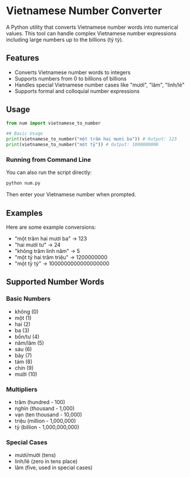 # Vietnamese Number Converter

A Python utility that converts Vietnamese number words into numerical values. This tool can handle complex Vietnamese number expressions including large numbers up to the billions (tỷ tỷ).

## Features

- Converts Vietnamese number words to integers
- Supports numbers from 0 to billions of billions
- Handles special Vietnamese number cases like "mươi", "lăm", "linh/lẻ"
- Supports formal and colloquial number expressions

## Usage
```python
from num import vietnamese_to_number

## Basic Usage
print(vietnamese_to_number("một trăm hai mươi ba")) # Output: 123
print(vietnamese_to_number("một tỷ")) # Output: 1000000000
```

### Running from Command Line

You can also run the script directly:
```bash
python num.py 
```


Then enter your Vietnamese number when prompted.

## Examples

Here are some example conversions:

- "một trăm hai mươi ba" → 123
- "hai mươi tư" → 24
- "không trăm linh năm" → 5
- "một tỷ hai trăm triệu" → 1200000000
- "một tỷ tỷ" → 1000000000000000000

## Supported Number Words

### Basic Numbers
- không (0)
- một (1)
- hai (2)
- ba (3)
- bốn/tư (4)
- năm/lăm (5)
- sáu (6)
- bảy (7)
- tám (8)
- chín (9)
- mười (10)

### Multipliers
- trăm (hundred - 100)
- nghìn (thousand - 1,000)
- vạn (ten thousand - 10,000)
- triệu (million - 1,000,000)
- tỷ (billion - 1,000,000,000)

### Special Cases
- mươi/mười (tens)
- linh/lẻ (zero in tens place)
- lăm (five, used in special cases)
